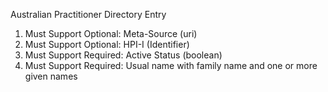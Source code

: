 Australian Practitioner Directory Entry

1. Must Support Optional: Meta-Source (uri)
1. Must Support Optional: HPI-I (Identifier)
1. Must Support Required: Active Status (boolean)
1. Must Support Required: Usual name with family name and one or more given names

